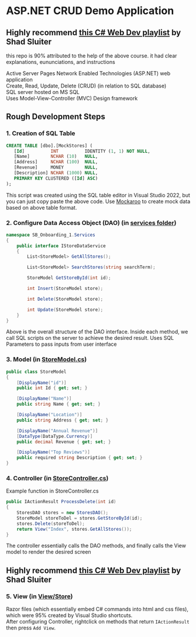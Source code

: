 # ASP.NET CRUD Demo Application

## Highly recommend [this C# Web Dev playlist](https://www.youtube.com/watch?v=m8IuIoAlciM&list=PLhPyEFL5u-i2ShGqmuP3uDdSy06hzBzdo) by Shad Sluiter
this repo is 90% attributed to the help of the above course. it had clear explanations, eununciations, and instructions

 Active Server Pages Network Enabled Technologies (ASP.NET) web application  
 Create, Read, Update, Delete (CRUD) (in relation to SQL database)  
 SQL server hosted on MS SQL  
 Uses Model-View-Controller (MVC) Design framework


 ## Rough Development Steps
 ### 1. Creation of SQL Table
 ```sql
CREATE TABLE [dbo].[MockStores] (
    [Id]          INT          IDENTITY (1, 1) NOT NULL,
    [Name]        NCHAR (10)   NULL,
    [Address]     NCHAR (100)  NULL,
    [Revenue]     MONEY        NULL,
    [Description] NCHAR (1000) NULL,
    PRIMARY KEY CLUSTERED ([Id] ASC)
);
```
This script was created using the SQL table editor in Visual Studio 2022, but you can just copy paste the above code.
Use [Mockaroo](https://www.mockaroo.com) to create mock data based on above table format.

### 2. Configure Data Access Object (DAO) (in [services folder](https://github.com/Izen9835/ASPNET-crud/tree/master/Services))
```C#
namespace SB_Onboarding_1.Services
{
    public interface IStoreDataService
    {
        List<StoreModel> GetAllStores();

        List<StoreModel> SearchStores(string searchTerm);

        StoreModel GetStoreById(int id);

        int Insert(StoreModel store);

        int Delete(StoreModel store);

        int Update(StoreModel store);
    }
}
```
Above is the overall structure of the DAO interface. Inside each method, we call SQL scripts on the server to achieve the desired result.
Uses SQL Parameters to pass inputs from user interface

### 3. Model (in [StoreModel.cs](https://github.com/Izen9835/ASPNET-crud/blob/master/Models/StoreModel.cs))
```C#
public class StoreModel
{
    [DisplayName("id")]
    public int Id { get; set; }

    [DisplayName("Name")]
    public string Name { get; set; }

    [DisplayName("Location")]
    public string Address { get; set; }

    [DisplayName("Annual Revenue")]
    [DataType(DataType.Currency)]
    public decimal Revenue { get; set; }

    [DisplayName("Top Reviews")]
    public required string Description { get; set; }
}
```

### 4. Controller (in [StoreController.cs](https://github.com/Izen9835/ASPNET-crud/blob/master/Controllers/StoreController.cs))
Example function in StoreController.cs
```C#
public IActionResult ProcessDelete(int id)
{
    StoresDAO stores = new StoresDAO();
    StoreModel storeToDel = stores.GetStoreById(id);
    stores.Delete(storeToDel);
    return View("Index", stores.GetAllStores());
}
```
The controller essentially calls the DAO methods, and finally calls the View model to render the desired screen


## Highly recommend [this C# Web Dev playlist](https://www.youtube.com/watch?v=m8IuIoAlciM&list=PLhPyEFL5u-i2ShGqmuP3uDdSy06hzBzdo) by Shad Sluiter
### 5. View (in [View/Store](https://github.com/Izen9835/ASPNET-crud/tree/master/Views/Store))
Razor files (which essentially embed C# commands into html and css files), which were 95% created by Visual Studio shortcuts.  
After configuring Controller, rightclick on methods that return ```IActionResult``` then press ```Add View```.
